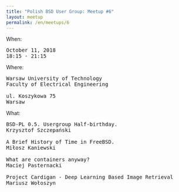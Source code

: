 ```yaml
---
title: "Polish BSD User Group: Meetup #6"
layout: meetup
permalink: /en/meetups/6
---
```

When:
<pre>
October 11, 2018
18:15 - 21:15
</pre>
Where:
<pre>
Warsaw University of Technology
Faculty of Electrical Engineering

ul. Koszykowa 75
Warsaw
</pre>
What:
<pre style="white-space: pre-wrap;">
BSD-PL 0.5. Usergroup Half-birthday.
Krzysztof Szczepański

A Brief History of Time in FreeBSD.
Miłosz Kaniewski

What are containers anyway?
Maciej Pasternacki

Project Cardigan - Deep Learning Based Image Retrieval
Mariusz Wołoszyn
</pre>
